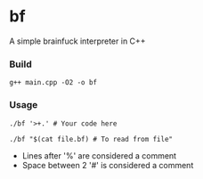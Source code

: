 # bf
A simple brainfuck interpreter in C++

### Build
```g++ main.cpp -O2 -o bf```

### Usage
```./bf '>+.' # Your code here```

```./bf "$(cat file.bf) # To read from file"```

* Lines after '%' are considered a comment
* Space between 2 '#' is considered a comment
